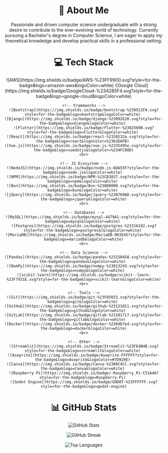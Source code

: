 <div align="center">
  <h1>💫 About Me</h1>
  <p>
    Passionate and driven computer science undergraduate with a strong desire to contribute to the ever-evolving world of technology. Currently pursuing a Bachelor's degree in Computer Science, I am eager to apply my theoretical knowledge and develop practical skills in a professional setting.
  </p>
</div>

<div align="center">
  <h1>💻 Tech Stack</h1>
  <p>
    <!-- Badges - I've organized them in logical groups -->
    <!-- Cloud -->
    ![AWS](https://img.shields.io/badge/AWS-%23FF9900.svg?style=for-the-badge&logo=amazon-aws&logoColor=white) 
    ![Google Cloud](https://img.shields.io/badge/GoogleCloud-%234285F4.svg?style=for-the-badge&logo=google-cloud&logoColor=white)
    <br>
    
    <!-- Frameworks -->
    ![Bootstrap](https://img.shields.io/badge/bootstrap-%238511FA.svg?style=for-the-badge&logo=bootstrap&logoColor=white) 
    ![Django](https://img.shields.io/badge/django-%23092E20.svg?style=for-the-badge&logo=django&logoColor=white) 
    ![Flutter](https://img.shields.io/badge/Flutter-%2302569B.svg?style=for-the-badge&logo=Flutter&logoColor=white) 
    ![React](https://img.shields.io/badge/react-%2320232a.svg?style=for-the-badge&logo=react&logoColor=%2361DAFB) 
    ![Vue.js](https://img.shields.io/badge/vue.js-%2335495e.svg?style=for-the-badge&logo=vuedotjs&logoColor=%234FC08D)
    <br>
    
    <!-- JS Ecosystem -->
    ![NodeJS](https://img.shields.io/badge/node.js-6DA55F?style=for-the-badge&logo=node.js&logoColor=white) 
    ![NPM](https://img.shields.io/badge/NPM-%23CB3837.svg?style=for-the-badge&logo=npm&logoColor=white) 
    ![Bun](https://img.shields.io/badge/Bun-%23000000.svg?style=for-the-badge&logo=bun&logoColor=white) 
    ![jQuery](https://img.shields.io/badge/jquery-%230769AD.svg?style=for-the-badge&logo=jquery&logoColor=white)
    <br>
    
    <!-- Databases -->
    ![MySQL](https://img.shields.io/badge/mysql-4479A1.svg?style=for-the-badge&logo=mysql&logoColor=white) 
    ![Postgres](https://img.shields.io/badge/postgres-%23316192.svg?style=for-the-badge&logo=postgresql&logoColor=white) 
    ![MariaDB](https://img.shields.io/badge/MariaDB-003545?style=for-the-badge&logo=mariadb&logoColor=white)
    <br>
    
    <!-- Data Science -->
    ![Pandas](https://img.shields.io/badge/pandas-%23150458.svg?style=for-the-badge&logo=pandas&logoColor=white) 
    ![NumPy](https://img.shields.io/badge/numpy-%23013243.svg?style=for-the-badge&logo=numpy&logoColor=white) 
    ![scikit-learn](https://img.shields.io/badge/scikit--learn-%23F7931E.svg?style=for-the-badge&logo=scikit-learn&logoColor=white)
    <br>
    
    <!-- Tools -->
    ![Git](https://img.shields.io/badge/git-%23F05033.svg?style=for-the-badge&logo=git&logoColor=white) 
    ![GitHub](https://img.shields.io/badge/github-%23121011.svg?style=for-the-badge&logo=github&logoColor=white) 
    ![GitLab](https://img.shields.io/badge/gitlab-%23181717.svg?style=for-the-badge&logo=gitlab&logoColor=white) 
    ![Docker](https://img.shields.io/badge/docker-%230db7ed.svg?style=for-the-badge&logo=docker&logoColor=white)
    <br>
    
    <!-- Other -->
    ![Streamlit](https://img.shields.io/badge/Streamlit-%23FE4B4B.svg?style=for-the-badge&logo=streamlit&logoColor=white) 
    ![Aseprite](https://img.shields.io/badge/Aseprite-FFFFFF?style=for-the-badge&logo=Aseprite&logoColor=#7D929E) 
    ![Canva](https://img.shields.io/badge/Canva-%2300C4CC.svg?style=for-the-badge&logo=Canva&logoColor=white) 
    ![Raspberry Pi](https://img.shields.io/badge/-Raspberry_Pi-C51A4A?style=for-the-badge&logo=Raspberry-Pi) 
    ![Godot Engine](https://img.shields.io/badge/GODOT-%23FFFFFF.svg?style=for-the-badge&logo=godot-engine)
  </p>
</div>

<div align="center">
  <h1>📊 GitHub Stats</h1>
  
  ![GitHub Stats](https://github-readme-stats.vercel.app/api?username=PenSul&theme=default_repocard&hide_border=false&include_all_commits=true&count_private=true)
  
  ![GitHub Streak](https://github-readme-streak-stats.herokuapp.com/?user=PenSul&theme=default_repocard&hide_border=false)
  
  ![Top Languages](https://github-readme-stats.vercel.app/api/top-langs/?username=PenSul&theme=default_repocard&hide_border=false&include_all_commits=true&count_private=true&layout=compact)
</div>
